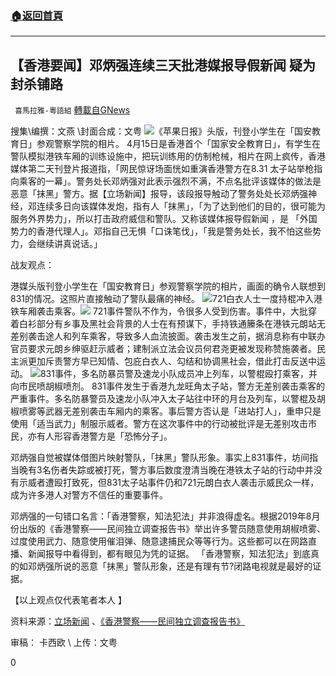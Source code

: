 ###  [:house:返回首頁](https://github.com/ourhimalayas/txt)
---

## 【香港要闻】邓炳强连续三天批港媒报导假新闻 疑为封杀铺路
` 喜馬拉雅-粵語組` [轉載自GNews](https://gnews.org/zh-hans/1116431/)

搜集\编撰：文燕 \封面合成：文粤
![]()![](https://gnews.org/wp-content/uploads/2021/04/image001-30.png)《苹果日报》头版，刊登小学生在「国安教育日」参观警察学院的相片。
4月15日是香港首个「国家安全教育日」，有学生在警队模拟港铁车厢的训练设施中，把玩训练用的仿制枪械，相片在网上疯传，香港媒体第二天刊登片报道指，「网民惊讶场面恍如重演香港警方在8.31 太子站举枪指向乘客的一幕」。警务处长邓炳强对此表示强烈不满，不点名批评该媒体的做法是恶意「抹黑」警方。据【立场新闻】报导，该段报导触动了警务处处长邓炳强神经，邓连续多日向该媒体发炮，指有人「抹黑」，「为了达到他们的目的，很可能为服务外界势力」，所以打击政府威信和警队。又称该媒体报导假新闻 ，是 「外国势力的香港代理人」。邓指自己无惧「口诛笔伐」，「我是警务处长，我不怕这些势力，会继续讲真说话。」

战友观点：

港媒头版刊登小学生在「国安教育日」参观警察学院的相片，画面的确令人联想到831的情况。这照片直接触动了警队最痛的神经。
![]()![](https://gnews.org/wp-content/uploads/2021/04/image003-19.png)721白衣人士一度持棍冲入港铁车厢袭击乘客。![]()![](https://gnews.org/wp-content/uploads/2021/04/未标题-2-1.jpg)
721事件警队不作为，令很多人受到伤害。事件中，大批穿着白衫部分有乡事及黑社会背景的人士在有预谋下，手持铁通籘条在港铁元朗站无差别袭击途人和列车乘客，导致多人血流披面。袭击发生之前，据消息称有中联办官员要求元朗乡绅驱赶示威者；建制派立法会议员何君尧更被发现称赞施袭者。民主派更加斥责警方早已知情、包庇白衣人、勾结和协调黑社会，借此打击反送中运动。
![]()![](https://gnews.org/wp-content/uploads/2021/04/未标题-3.jpg)831事件，多名防暴员警及速龙小队成员冲上列车，以警棍殴打乘客，并向市民喷胡椒喷剂。
831事件发生于香港九龙旺角太子站，警方无差别袭击乘客的严重事件。多名防暴警员及速龙小队冲入太子站往中环的月台及列车，以警棍及胡椒喷雾等武器无差别袭击车厢内的乘客。事后警方否认是「进站打人」，重申只是使用「适当武力」制服示威者。警方在这次事件中的行动被批评是无差别攻击市民，亦有人形容香港警方是「恐怖分子」。

邓炳强自觉被媒体借图片映射​​警队，「抹黑」警队形象。事实上831事件，坊间指当晚有3名伤者失踪或被打死，警方事后数度澄清当晚在港铁太子站的行动中并没有示威者遭殴打致死，但831太子站事件仍和721元朗白衣人袭击示威民众一样，成为许多港人对警方不信任的重要事件。

邓炳强的一句错口名言：「香港警察，知法犯法」并非浪得虚名。根据2019年8月份出版的《香港警察——民间独立调查报告书》举出许多警员随意使用胡椒喷雾、过度使用武力、随意使用催泪弹、随意逮捕民众等等行为。这些都可以在网路直播、新闻报导中看得到，都有眼见为凭的证据。 「香港警察，知法犯法」到底真的如邓炳强所说的恶意「抹黑」警队形象，还是有理有节?闭路电视就是最好的证据。

【以上观点仅代表笔者本人 】

资料来源：[立场新闻](https://www.thestandnews.com/politics/%E6%B8%85%E7%AE%97%E5%82%B3%E5%AA%92-%E9%84%A7%E7%82%B3%25%20E5%BC%B7-%E7%84%A1%E6%87%BC%E8%A8%98%E5%8D%94-%E5%AD%B8%E8%80%85-%E5%8F%A3%20%E8%AA%85%E7%AD%86%E4%BC%90-%E7%BA%8C%E8%AC%9B-%E7%9C%9F%E8%AA%AA%E8%A9%B1%20-%E5%86%8D%E4%B8%8D%E9%BB%9E%E5%90%8D%E6%96%A5%E8%98%8B%E6%9E%9C%E5%A0%B1%25%20E9%81%93-%E4%B8%8D%E9%81%93%E5%BE%B7/) 、[《香港警察——民间独立调查报告书》](https://drive.google.com/file/d/1gCbE1fKKOu9QgRn-aWvApIRSfZfErVdy/view)

审稿： 卡西欧 \ 上传：文粤

0
